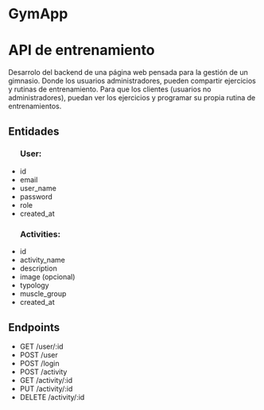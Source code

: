 # GymApp

<body>
<h1>
    API de entrenamiento
</h1>
<p>
    Desarrolo del backend de una página web pensada para la gestión de un gimnasio. Donde los usuarios administradores, pueden compartir ejercicios y rutinas de entrenamiento. Para que los clientes (usuarios no administradores), puedan ver los ejercicios y programar su propia rutina de entrenamientos.
</p>

<p>
<h2>
    Entidades
</h2>

<ul> 
    <h3>User:</h3>
    <li>id</li>
    <li>email</li>
    <li>user_name</li>
    <li>password</li>
    <li>role</li>
    <li>created_at</li>
</ul>

<ul>
  <h3>Activities:</h3>
  <li>id</li>
  <li>activity_name</li>
  <li>description</li>
  <li>image (opcional)</li>
  <li>typology</li>
  <li>muscle_group</li>
  <li>created_at</li>
</ul>

<h2> 
    Endpoints
</h2>
<ul>
  <li>GET /user/:id</li>
  <li>POST /user</li>
  <li>POST /login</li>
  <li>POST /activity</li>
  <li>GET /activity/:id</li>
  <li>PUT /activity/:id</li>
  <li>DELETE /activity/:id</li>
  
</ul>
</p>
</body>
